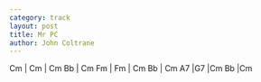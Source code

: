 ```yaml
---
category: track
layout: post
title: Mr PC
author: John Coltrane
---
```


<canvas class="chords">Cm | Cm | Cm Bb |  Cm 
Fm | Fm | Cm Bb |  Cm
A7 |G7 |Cm Bb |Cm</canvas>





